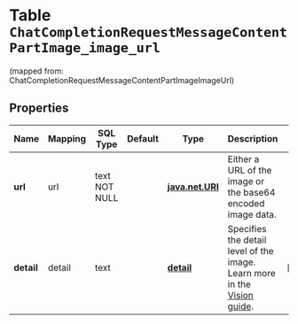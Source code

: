 
# Table `ChatCompletionRequestMessageContentPartImage_image_url`
(mapped from: ChatCompletionRequestMessageContentPartImageImageUrl)

## Properties
Name | Mapping | SQL Type | Default | Type | Description | Notes
---- | ------- | -------- | ------- | ---- | ----------- | -----
**url** | url | text NOT NULL |  | [**java.net.URI**](java.net.URI.md) | Either a URL of the image or the base64 encoded image data. | 
**detail** | detail | text |  | [**detail**](#Detail) | Specifies the detail level of the image. Learn more in the [Vision guide](/docs/guides/vision/low-or-high-fidelity-image-understanding). |  [optional]




